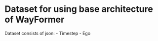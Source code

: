 # Dataset for using base architecture of WayFormer
Dataset consists of json:
    - Timestep
    - Ego